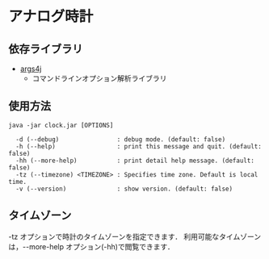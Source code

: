 # アナログ時計

## 依存ライブラリ

* [args4j](http://args4j.kohsuke.org)
    * コマンドラインオプション解析ライブラリ

## 使用方法

```
java -jar clock.jar [OPTIONS]

  -d (--debug)                : debug mode. (default: false)
  -h (--help)                 : print this message and quit. (default: false)
  -hh (--more-help)           : print detail help message. (default: false)
  -tz (--timezone) <TIMEZONE> : Specifies time zone. Default is local time.
  -v (--version)              : show version. (default: false)
```

## タイムゾーン

-tz オプションで時計のタイムゾーンを指定できます．
利用可能なタイムゾーンは，--more-help オプション(-hh)で閲覧できます．



